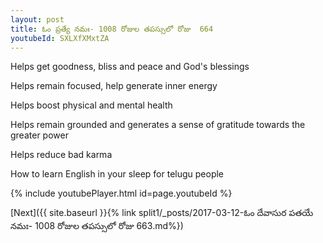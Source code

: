 ```yaml
---
layout: post
title: ఓం ప్రత్యే నమః- 1008 రోజుల తపస్సులో రోజు  664
youtubeId: SXLXfXMxtZA
---
```

 
 
Helps get goodness, bliss and peace and God's blessings
 
Helps remain focused, help generate inner energy 
 
Helps boost physical and mental health 
 
Helps remain grounded and generates a sense of gratitude towards the greater power 
 
Helps reduce bad karma
 
How to learn English in your sleep for telugu people
 
 
 
 


{% include youtubePlayer.html id=page.youtubeId %}
 
[Next]({{ site.baseurl }}{% link split1/_posts/2017-03-12-ఓం దేవాసుర పతయే నమః- 1008 రోజుల తపస్సులో రోజు  663.md%})
 
